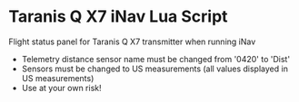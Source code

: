 # Taranis Q X7 iNav Lua Script

Flight status panel for Taranis Q X7 transmitter when running iNav

* Telemetry distance sensor name must be changed from '0420' to 'Dist'
* Sensors must be changed to US measurements (all values displayed in US measurements)
* Use at your own risk!